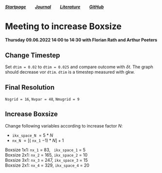 ##### [Startpage](/README.md) &nbsp; &nbsp; &nbsp; &nbsp; [Journal](/README.md#journal) &nbsp; &nbsp; &nbsp; &nbsp; [Literature](/README.md#litarture) &nbsp; &nbsp; &nbsp; &nbsp; [GitHub](https://github.com/ManeLippert/Bachelorthesis-ZonalFlows)

# Meeting to increase Boxsize

#### Thursday 09.06.2022 14:00 to 14:30 with Florian Rath and Arthur Peeters

## Change Timestep
Set ```dtim = 0.02``` to ```dtim = 0.025``` and compare outcome with $\delta t$. The graph should decrease vor ```dtim```.
```dtim``` is a timestep measured with gkw.

## Final Resolution

```Nsgrid = 16```, ```Nvpar = 48```, ```Nmugrid = 9```

## Increase Boxsize

Change following variables according to increase factor $N$:

* ```ikx_space_N``` $= 5 * N$
* ```nx_N``` $= [($ ```nx_1``` $-1 ) * N ] +1$ 

Boxsize 1x1: `nx_1` = 83, &nbsp; `ikx_space_1` = 5\
Boxsize 2x1: `nx_2` = 165, `ikx_space_2` = 10\
Boxsize 3x1: `nx_3` = 247, `ikx_space_3` = 15\
Boxsize 2x1: `nx_4` = 329, `ikx_space_4` = 20
